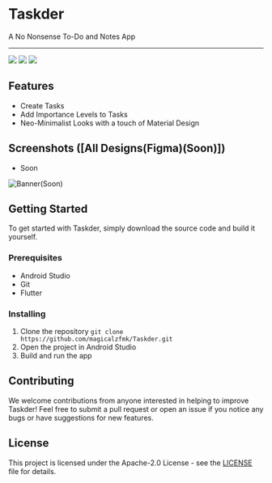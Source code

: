 # Taskder

A No Nonsense To-Do and Notes App
  
---

<img src="https://img.shields.io/github/stars/magicalzfmk/Taskder?style=for-the-badge&logo=powerpages&color=cba6f7&logoColor=D9E0EE&labelColor=302D41"/>
<img src="https://img.shields.io/github/last-commit/magicalzfmk/Taskder?style=for-the-badge&logo=github&color=a6da95&logoColor=D9E0EE&labelColor=302D41"/>
<img src="https://img.shields.io/github/repo-size/magicalzfmk/Taskder?style=for-the-badge&logo=dropbox&color=7dc4e4&logoColor=D9E0EE&labelColor=302D41"/>

## Features
- Create Tasks
- Add Importance Levels to Tasks
- Neo-Minimalist Looks with a touch of Material Design

## Screenshots ([All Designs(Figma)(Soon)])
- Soon

![Banner(Soon)](https://github.com/magicalzfmk/Taskder/assets/)

## Getting Started

To get started with Taskder, simply download the source code and build it yourself.

### Prerequisites

- Android Studio
- Git
- Flutter

### Installing

1. Clone the repository
   ``` git clone https://github.com/magicalzfmk/Taskder.git ```
2. Open the project in Android Studio
3. Build and run the app

## Contributing

We welcome contributions from anyone interested in helping to improve Taskder! Feel free to submit a pull request or open an issue if you notice any bugs or have suggestions for new features.


## License

This project is licensed under the Apache-2.0 License - see the [LICENSE](LICENSE) file for details.

